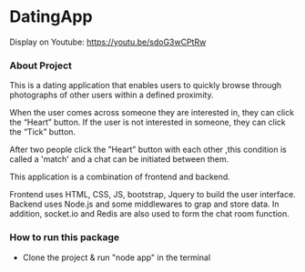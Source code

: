 # DatingApp

<!-- ![GitHub Logo](mp4/dating_app.mp4) -->

Display on Youtube:
https://youtu.be/sdoG3wCPtRw

### About Project

This is a dating application that enables users to quickly browse through photographs of other users within a defined proximity.

When the user comes across someone they are interested in, they can click the “Heart” button. If the user is not interested in someone, they can click the “Tick” button.

After two people click the ”Heart” button with each other ,this condition is called a 'match' and a chat can be initiated between them.

This application is a combination of frontend and backend.

Frontend uses HTML, CSS, JS, bootstrap, Jquery to build the user interface. Backend uses Node.js and some middlewares to grap and store data. In addition, socket.io and Redis are also used to form the chat room function.

### How to run this package

- Clone the project & run "node app" in the terminal
